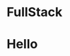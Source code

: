 # FullStack

<!DOCTYPE html>
<html lang="en">
<head>
    <meta charset="UTF-8">
    <meta http-equiv="X-UA-Compatible" content="IE=edge">
    <meta name="viewport" content="width=<>, initial-scale=1.0">
    <title>Document</title>
</head>
<body>
    <div>
        <h1>Hello</h1>
    </div>
</body>
</html>

